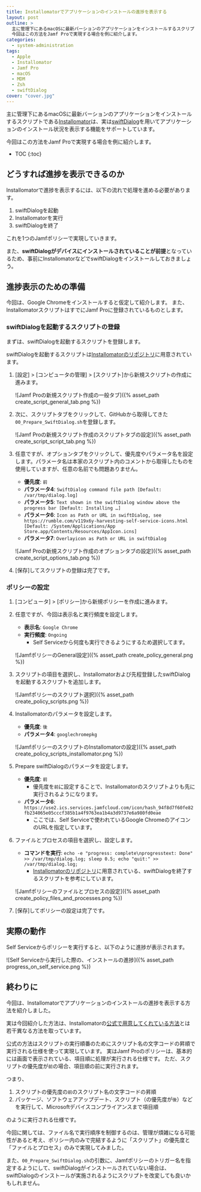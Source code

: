 ```yaml
---
title: Installomatorでアプリケーションのインストールの進捗を表示する
layout: post
outline: >
  主に管理下にあるmacOSに最新バーションのアプリケーションをインストールするスクリプトであるInstallomatorは、実はswiftDialogを用いてアプリケーションのインストール状況を表示する機能をサポートしています。
  今回はこの方法をJamf Proで実現する場合を例に紹介します。
categories:
  - system-administration
tags:
  - Apple
  - Installomator
  - Jamf Pro
  - macOS
  - MDM
  - Zsh
  - swiftDialog
cover: "cover.jpg"
---
```


主に管理下にあるmacOSに最新バーションのアプリケーションをインストールするスクリプトである[Installomator](https://github.com/Installomator/Installomator)は、実は[swiftDialog](https://github.com/swiftDialog/swiftDialog)を用いてアプリケーションのインストール状況を表示する機能をサポートしています。

今回はこの方法をJamf Proで実現する場合を例に紹介します。

* TOC
{:toc}

## どうすれば進捗を表示できるのか

Installomatorで進捗を表示するには、以下の流れで処理を進める必要があります。

1. swiftDialogを起動
2. Installomatorを実行
3. swiftDialogを終了

これを1つのJamfポリシーで実現していきます。

また、**swiftDialogがデバイスにインストールされていることが前提**となっているため、事前にInstallomatorなどでswiftDialogをインストールしておきましょう。

## 進捗表示のための準備

今回は、Google Chromeをインストールすると仮定して紹介します。
また、InstallomatorスクリプトはすでにJamf Proに登録されているものとします。

### swiftDialogを起動するスクリプトの登録

まずは、swiftDialogを起動するスクリプトを登録します。

swiftDialogを起動するスクリプトは[Installomatorのリポジトリ](https://github.com/Installomator/Installomator/blob/main/MDM/Jamf/00_Prepare_SwiftDialog.sh)に用意されています。

1. [設定] > [コンピュータの管理] > [スクリプト]から新規スクリプトの作成に進みます。

    ![Jamf Proの新規スクリプト作成の一般タブ]({% asset_path create_script_general_tab.png %})

2. 次に、スクリプトタブをクリックして、GitHubから取得してきた`00_Prepare_SwiftDialog.sh`を登録します。

   ![Jamf Proの新規スクリプト作成のスクリプトタブの設定]({% asset_path create_script_script_tab.png %})

3. 任意ですが、オプションタブをクリックして、優先度やパラメータ名を設定します。パラメータ名は本家のスクリプト内のコメントから取得したものを使用していますが、任意の名前でも問題ありません。
    * **優先度**: `前`
    * **パラメータ4**: `SwiftDialog command file path [Default: /var/tmp/dialog.log]`
    * **パラメータ5**: `Text shown in the swiftDialog window above the progress bar [Default: Installing …]`
    * **パラメータ6**: `Icon as Path or URL in swiftDialog, see https://rumble.com/v119x6y-harvesting-self-service-icons.html [Default: /System/Applications/App Store.app/Contents/Resources/AppIcon.icns]`
    * **パラメータ7**: `Overlayicon as Path or URL in swiftDialog`

    ![Jamf Proの新規スクリプト作成のオプションタブの設定]({% asset_path create_script_options_tab.png %})

4. [保存]してスクリプトの登録は完了です。

### ポリシーの設定

1. [コンピュータ] > [ポリシー]から新規ポリシーを作成に進みます。
2. 任意ですが、今回は表示名と実行頻度を設定します。
    * **表示名**: `Google Chrome`
    * **実行頻度**: `Ongoing`
      * Self Serviceから何度も実行できるようにするため選択してます。

    ![JamfポリシーのGeneral設定]({% asset_path create_policy_general.png %})

3. スクリプトの項目を選択し、Installomatorおよび先程登録したswiftDialogを起動するスクリプトを追加します。

    ![Jamfポリシーのスクリプト選択]({% asset_path create_policy_scripts.png %})

4. Installomatorのパラメータを設定します。
    * **優先度**: `後`
    * **パラメータ4**: `googlechromepkg`

    ![JamfポリシーのスクリプトのInstallomatorの設定]({% asset_path create_policy_scripts_installomator.png %})

5. Prepare swiftDialogのパラメータを設定します。
    * **優先度**: `前`
      * 優先度を`前`に設定することで、Installomatorのスクリプトよりも先に実行されるようになります。
    * **パラメータ6**: `https://use2.ics.services.jamfcloud.com/icon/hash_94f8d7f60fe82fb234065e05cccf385b1a4f9763ea1b4a3d9737e6a980fd0eae`
      * ここでは、Self Serviceで使われているGoogle ChromeのアイコンのURLを指定しています。

6. ファイルとプロセスの項目を選択し、設定します。
    * **コマンドを実行**: `echo -e "progress: complete\nprogresstext: Done" >> /var/tmp/dialog.log; sleep 0.5; echo "quit:" >> /var/tmp/dialog.log;`
      * [Installomatorのリポジトリ](https://github.com/Installomator/Installomator/blob/main/MDM/Jamf/zz_Quit_SwiftDialog.sh)に用意されている、swiftDialogを終了するスクリプトを参考にしています。

    ![Jamfポリシーのファイルとプロセスの設定]({% asset_path create_policy_files_and_processes.png %})

7. [保存]してポリシーの設定は完了です。

## 実際の動作

Self Serviceからポリシーを実行すると、以下のように進捗が表示されます。

![Self Serviceから実行した際の、インストールの進捗]({% asset_path progress_on_self_service.png %})

## 終わりに

今回は、Installomatorでアプリケーションのインストールの進捗を表示する方法を紹介しました。

実は今回紹介した方法は、Installomatorの[公式で用意してくれている方法](https://github.com/Installomator/Installomator/tree/main/MDM/Jamf)とは若干異なる方法を取っています。

公式の方法はスクリプトの実行順番のためにスクリプト名の文字コードの昇順で実行される仕様を使って実現しています。
実はJamf Proのポリシーは、基本的には画面で表示されている、項目順に処理が実行される仕様です。
ただ、スクリプトの優先度が`前`の場合、項目順の前に実行されます。

つまり、

1. スクリプトの優先度の`前`のスクリプト名の文字コードの昇順
2. パッケージ、ソフトウェアアップデート、スクリプト（の優先度が`後`）などを実行して、Microsoftデバイスコンプライアンスまで項目順

のように実行される仕様です。

今回に関しては、ファイル名で実行順序を制御するのは、管理が煩雑になる可能性があると考え、ポリシー内のみで完結するように「スクリプト」の優先度と「ファイルとプロセス」のみで実現してみました。

また、`00_Prepare_SwiftDialog.sh`の引数に、Jamfポリシーのトリガー名を指定するようにして、swiftDialogがインストールされていない場合は、swiftDialogのインストールが実施されるようにスクリプトを改変しても良いかもしれません。
